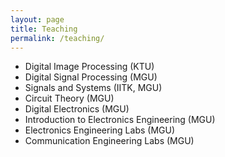 ```yaml
---
layout: page
title: Teaching
permalink: /teaching/
---
```

  * Digital Image Processing (KTU)
  * Digital Signal Processing (MGU) 
  * Signals and Systems (IITK, MGU)
  * Circuit Theory (MGU)
  * Digital Electronics (MGU)
  * Introduction to Electronics Engineering (MGU)
  * Electronics Engineering Labs (MGU)
  * Communication Engineering Labs (MGU)
